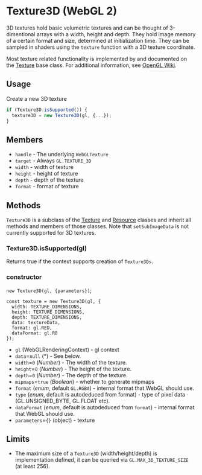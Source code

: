 # Texture3D (WebGL 2)

3D textures hold basic volumetric textures and can be thought of 3-dimentional arrays with a width, height and depth. They hold image memory of a certain format and size, determined at initialization time. They can be sampled in shaders using the `texture` function with a 3D texture coordinate.

Most texture related functionality is implemented by and documented on the [Texture](/docs/api-reference/webgl/texture) base class. For additional information, see [OpenGL Wiki](https://www.khronos.org/opengl/wiki/Texture).


## Usage

Create a new 3D texture
```js
if (Texture3D.isSupported()) {
  texture3D = new Texture3D(gl, {...});
}
```


## Members

* `handle` - The underlying `WebGLTexture`
* `target` - Always `GL.TEXTURE_3D`
* `width` - width of texture
* `height` - height of texture
* `depth` - depth of the texture
* `format` - format of texture


## Methods

`Texture3D` is a subclass of the [Texture](/docs/api-reference/webgl/texture) and [Resource](/docs/api-reference/webgl/resource) classes and inherit all methods and members of those classes. Note that `setSubImageData` is not currently supported for 3D textures.


### Texture3D.isSupported(gl)

Returns true if the context supports creation of `Texture3Ds`.


### constructor

`new Texture3D(gl, {parameters})`;

```
const texture = new Texture3D(gl, {
  width: TEXTURE_DIMENSIONS,
  height: TEXTURE_DIMENSIONS,
  depth: TEXTURE_DIMENSIONS,
  data: textureData,
  format: gl.RED,
  dataFormat: gl.R8
});
```

* `gl` (WebGLRenderingContext) - gl context
* `data`=`null` (\*) - See below.
* `width`=`0` (*Number*) - The width of the texture.
* `height`=`0` (*Number*) - The height of the texture.
* `depth`=`0` (*Number*) - The depth of the texture.
* `mipmaps`=`true` (*Boolean*) - whether to generate mipmaps
* `format` (*enum*, default `GL.RGBA`) - internal format that WebGL should use.
* `type` (*enum*, default is autodeduced from format) - type of pixel data (GL.UNSIGNED_BYTE, GL.FLOAT etc).
* `dataFormat` (*enum*, default is autodeduced from `format`) - internal format that WebGL should use.
* `parameters`=`{}` (object) - texture


## Limits

* The maximum size of a `Texture3D` (width/height/depth) is implementation defined, it can be queried via `GL.MAX_3D_TEXTURE_SIZE` (at least 256).
